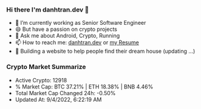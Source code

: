 ### Hi there I'm danhtran.dev 👋

- 🔭 I’m currently working as Senior Software Engineer
- 😄 But have a passion on crypto projects
- 💬 Ask me about Android, Crypto, Running 
- 📫 How to reach me: <a href="https://danhtran.dev" target="_blank">danhtran.dev</a> or <a href="Developer-Resume.pdf" target="_blank">my Resume</a>
- 🌱 Building a website to help people find their dream house (updating ...)

### Crypto Market Summarize
- Active Crypto: 12918
- % Market Cap: BTC 37.21% | ETH 18.38% | BNB 4.46%
- Total Market Cap Changed 24h: -0.50%
- Updated At: 9/4/2022, 6:22:19 AM
